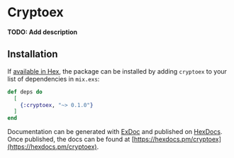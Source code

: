 # Cryptoex

**TODO: Add description**

## Installation

If [available in Hex](https://hex.pm/docs/publish), the package can be installed
by adding `cryptoex` to your list of dependencies in `mix.exs`:

```elixir
def deps do
  [
    {:cryptoex, "~> 0.1.0"}
  ]
end
```

Documentation can be generated with [ExDoc](https://github.com/elixir-lang/ex_doc)
and published on [HexDocs](https://hexdocs.pm). Once published, the docs can
be found at [https://hexdocs.pm/cryptoex](https://hexdocs.pm/cryptoex).

